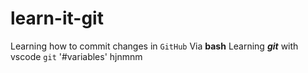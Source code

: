 # learn-it-git
Learning how to commit changes in `GitHub`
Via  **bash**
Learning ***git*** with vscode
`git`
'#variables'
hjnmnm
